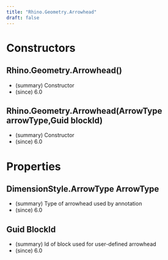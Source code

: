 ```yaml
---
title: "Rhino.Geometry.Arrowhead"
draft: false
---
```


# Constructors
## Rhino.Geometry.Arrowhead()
- (summary)  Constructor 
- (since) 6.0
## Rhino.Geometry.Arrowhead(ArrowType arrowType,Guid blockId)
- (summary)  Constructor 
- (since) 6.0
# Properties
## DimensionStyle.ArrowType ArrowType
- (summary)  Type of arrowhead used by annotation 
- (since) 6.0
## Guid BlockId
- (summary)  Id of block used for user-defined arrowhead 
- (since) 6.0
